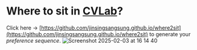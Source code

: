 # Where to sit in [CVLab](http://cvlab.postech.ac.kr/lab/index.php)?

Click here -> [https://github.com/jinsingsangsung.github.io/where2sit](https://github.com/jinsingsangsung.github.io/where2sit) to generate your *preference sequence*.
![Screenshot 2025-02-03 at 16 14 40](https://github.com/user-attachments/assets/abbc5e70-2667-4735-93d9-2727972f0b85)
